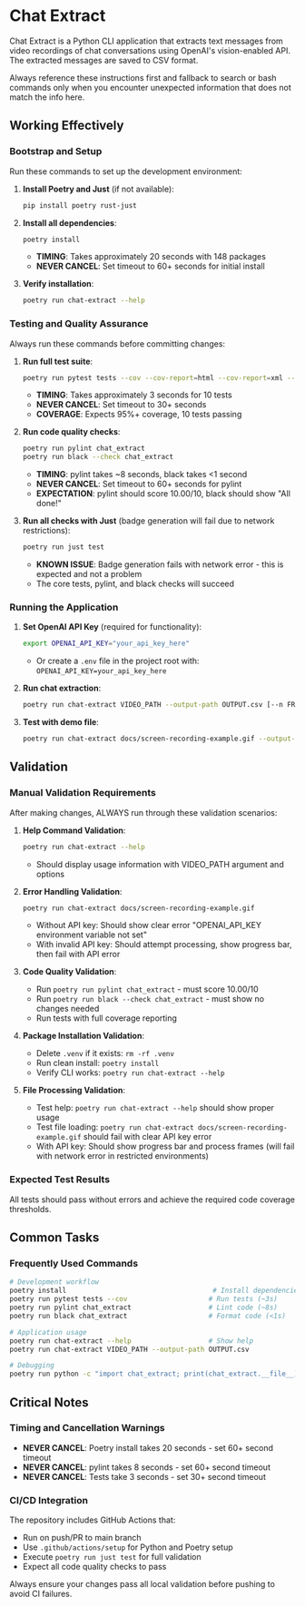 # Chat Extract

Chat Extract is a Python CLI application that extracts text messages from video recordings of chat conversations using OpenAI's vision-enabled API. The extracted messages are saved to CSV format.

Always reference these instructions first and fallback to search or bash commands only when you encounter unexpected information that does not match the info here.

## Working Effectively

### Bootstrap and Setup
Run these commands to set up the development environment:

1. **Install Poetry and Just** (if not available):
   ```bash
   pip install poetry rust-just
   ```

2. **Install all dependencies**:
   ```bash
   poetry install
   ```
   - **TIMING**: Takes approximately 20 seconds with 148 packages
   - **NEVER CANCEL**: Set timeout to 60+ seconds for initial install

3. **Verify installation**:
   ```bash
   poetry run chat-extract --help
   ```

### Testing and Quality Assurance
Always run these commands before committing changes:

1. **Run full test suite**:
   ```bash
   poetry run pytest tests --cov --cov-report=html --cov-report=xml --junitxml=report.xml
   ```
   - **TIMING**: Takes approximately 3 seconds for 10 tests
   - **NEVER CANCEL**: Set timeout to 30+ seconds
   - **COVERAGE**: Expects 95%+ coverage, 10 tests passing

2. **Run code quality checks**:
   ```bash
   poetry run pylint chat_extract
   poetry run black --check chat_extract
   ```
   - **TIMING**: pylint takes ~8 seconds, black takes <1 second
   - **NEVER CANCEL**: Set timeout to 60+ seconds for pylint
   - **EXPECTATION**: pylint should score 10.00/10, black should show "All done!"

3. **Run all checks with Just** (badge generation will fail due to network restrictions):
   ```bash
   poetry run just test
   ```
   - **KNOWN ISSUE**: Badge generation fails with network error - this is expected and not a problem
   - The core tests, pylint, and black checks will succeed

### Running the Application

1. **Set OpenAI API Key** (required for functionality):
   ```bash
   export OPENAI_API_KEY="your_api_key_here"
   ```
   - Or create a `.env` file in the project root with: `OPENAI_API_KEY=your_api_key_here`

2. **Run chat extraction**:
   ```bash
   poetry run chat-extract VIDEO_PATH --output-path OUTPUT.csv [--n FRAMESKIP]
   ```

3. **Test with demo file**:
   ```bash
   poetry run chat-extract docs/screen-recording-example.gif --output-path test-output.csv
   ```

## Validation

### Manual Validation Requirements
After making changes, ALWAYS run through these validation scenarios:

1. **Help Command Validation**:
   ```bash
   poetry run chat-extract --help
   ```
   - Should display usage information with VIDEO_PATH argument and options

2. **Error Handling Validation**:
   ```bash
   poetry run chat-extract docs/screen-recording-example.gif
   ```
   - Without API key: Should show clear error "OPENAI_API_KEY environment variable not set"
   - With invalid API key: Should attempt processing, show progress bar, then fail with API error

3. **Code Quality Validation**:
   - Run `poetry run pylint chat_extract` - must score 10.00/10
   - Run `poetry run black --check chat_extract` - must show no changes needed
   - Run tests with full coverage reporting

4. **Package Installation Validation**:
   - Delete `.venv` if it exists: `rm -rf .venv`
   - Run clean install: `poetry install` 
   - Verify CLI works: `poetry run chat-extract --help`

5. **File Processing Validation**:
   - Test help: `poetry run chat-extract --help` should show proper usage
   - Test file loading: `poetry run chat-extract docs/screen-recording-example.gif` should fail with clear API key error
   - With API key: Should show progress bar and process frames (will fail with network error in restricted environments)

### Expected Test Results
All tests should pass without errors and achieve the required code coverage thresholds.

## Common Tasks

### Frequently Used Commands
```bash
# Development workflow
poetry install                                    # Install dependencies (~20s)
poetry run pytest tests --cov                    # Run tests (~3s)
poetry run pylint chat_extract                   # Lint code (~8s)
poetry run black chat_extract                    # Format code (<1s)

# Application usage
poetry run chat-extract --help                   # Show help
poetry run chat-extract VIDEO_PATH --output-path OUTPUT.csv

# Debugging
poetry run python -c "import chat_extract; print(chat_extract.__file__)"
```

## Critical Notes

### Timing and Cancellation Warnings
- **NEVER CANCEL**: Poetry install takes 20 seconds - set 60+ second timeout
- **NEVER CANCEL**: pylint takes 8 seconds - set 60+ second timeout  
- **NEVER CANCEL**: Tests take 3 seconds - set 30+ second timeout

### CI/CD Integration
The repository includes GitHub Actions that:
- Run on push/PR to main branch
- Use `.github/actions/setup` for Python and Poetry setup
- Execute `poetry run just test` for full validation
- Expect all code quality checks to pass

Always ensure your changes pass all local validation before pushing to avoid CI failures.